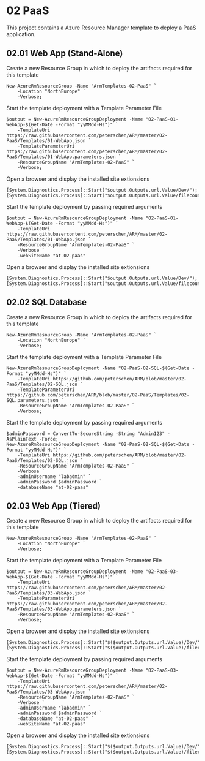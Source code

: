# 02 PaaS
This project contains a Azure Resource Manager template to deploy a PaaS application. 

## 02.01 Web App (Stand-Alone)
Create a new Resource Group in which to deploy the artifacts required for this template
```
New-AzureRmResourceGroup -Name "ArmTemplates-02-PaaS" `
    -Location "NorthEurope" `
    -Verbose;
```

Start the template deployment with a Template Parameter File
```
$output = New-AzureRmResourceGroupDeployment -Name "02-PaaS-01-WebApp-$(Get-Date -Format "yyMMdd-Hs")" `
    -TemplateUri https://raw.githubusercontent.com/peterschen/ARM/master/02-PaaS/Templates/01-WebApp.json `
    -TemplateParameterUri https://raw.githubusercontent.com/peterschen/ARM/master/02-PaaS/Templates/01-WebApp.parameters.json `
    -ResourceGroupName "ArmTemplates-02-PaaS" `
    -Verbose;
```

Open a browser and display the installed site extionsions
```
[System.Diagnostics.Process]::Start("$output.Outputs.url.Value/Dev/");
[System.Diagnostics.Process]::Start("$output.Outputs.url.Value/filecounterMVC/");
```

Start the template deployment by passing required arguments
```
$output = New-AzureRmResourceGroupDeployment -Name "02-PaaS-01-WebApp-$(Get-Date -Format "yyMMdd-Hs")" `
    -TemplateUri https://raw.githubusercontent.com/peterschen/ARM/master/02-PaaS/Templates/01-WebApp.json `
    -ResourceGroupName "ArmTemplates-02-PaaS" `
    -Verbose `
    -webSiteName "at-02-paas"
```

Open a browser and display the installed site extionsions
```
[System.Diagnostics.Process]::Start("$output.Outputs.url.Value/Dev/");
[System.Diagnostics.Process]::Start("$output.Outputs.url.Value/filecounterMVC/");
```

## 02.02 SQL Database
Create a new Resource Group in which to deploy the artifacts required for this template
```
New-AzureRmResourceGroup -Name "ArmTemplates-02-PaaS" `
    -Location "NorthEurope" `
    -Verbose;
```

Start the template deployment with a Template Parameter File
```
New-AzureRmResourceGroupDeployment -Name "02-PaaS-02-SQL-$(Get-Date -Format "yyMMdd-Hs")" `
    -TemplateUri https://github.com/peterschen/ARM/blob/master/02-PaaS/Templates/02-SQL.json `
    -TemplateParameterUri https://github.com/peterschen/ARM/blob/master/02-PaaS/Templates/02-SQL.parameters.json `
    -ResourceGroupName "ArmTemplates-02-PaaS" `
    -Verbose;
```

Start the template deployment by passing required arguments
```
$adminPassword = ConvertTo-SecureString -String "Admin123" -AsPlainText -Force;
New-AzureRmResourceGroupDeployment -Name "02-PaaS-02-SQL-$(Get-Date -Format "yyMMdd-Hs")" `
    -TemplateUri https://github.com/peterschen/ARM/blob/master/02-PaaS/Templates/02-SQL.json `
    -ResourceGroupName "ArmTemplates-02-PaaS" `
    -Verbose `
    -adminUsername "labadmin" `
    -adminPassword $adminPassword `
    -databaseName "at-02-paas"
```

## 02.03 Web App (Tiered)
Create a new Resource Group in which to deploy the artifacts required for this template
```
New-AzureRmResourceGroup -Name "ArmTemplates-02-PaaS" `
    -Location "NorthEurope" `
    -Verbose;
```

Start the template deployment with a Template Parameter File
```
$output = New-AzureRmResourceGroupDeployment -Name "02-PaaS-03-WebApp-$(Get-Date -Format "yyMMdd-Hs")" `
    -TemplateUri https://raw.githubusercontent.com/peterschen/ARM/master/02-PaaS/Templates/03-WebApp.json `
    -TemplateParameterUri https://raw.githubusercontent.com/peterschen/ARM/master/02-PaaS/Templates/03-WebApp.parameters.json `
    -ResourceGroupName "ArmTemplates-02-PaaS" `
    -Verbose;
```

Open a browser and display the installed site extionsions
```
[System.Diagnostics.Process]::Start("$($output.Outputs.url.Value)/Dev/");
[System.Diagnostics.Process]::Start("$($output.Outputs.url.Value)/filecounterMVC/");
```

Start the template deployment by passing required arguments
```
$output = New-AzureRmResourceGroupDeployment -Name "02-PaaS-03-WebApp-$(Get-Date -Format "yyMMdd-Hs")" `
    -TemplateUri https://raw.githubusercontent.com/peterschen/ARM/master/02-PaaS/Templates/03-WebApp.json `
    -ResourceGroupName "ArmTemplates-02-PaaS" `
    -Verbose `
    -adminUsername "labadmin" `
    -adminPassword $adminPassword `
    -databaseName "at-02-paas" `
    -webSiteName "at-02-paas"
```

Open a browser and display the installed site extionsions
```
[System.Diagnostics.Process]::Start("$($output.Outputs.url.Value)/Dev/");
[System.Diagnostics.Process]::Start("$($output.Outputs.url.Value)/filecounterMVC/");
```